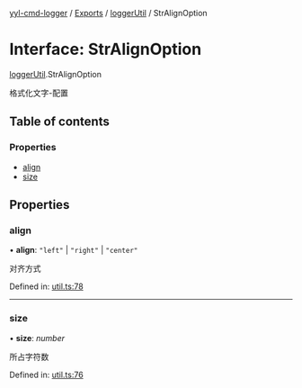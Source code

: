 [yyl-cmd-logger](../README.md) / [Exports](../modules.md) / [loggerUtil](../modules/loggerutil.md) / StrAlignOption

# Interface: StrAlignOption

[loggerUtil](../modules/loggerutil.md).StrAlignOption

格式化文字-配置

## Table of contents

### Properties

- [align](loggerutil.stralignoption.md#align)
- [size](loggerutil.stralignoption.md#size)

## Properties

### align

• **align**: ``"left"`` \| ``"right"`` \| ``"center"``

对齐方式

Defined in: [util.ts:78](https://github.com/yyl-team/yyl-cmd-logger/blob/7328353/src/util.ts#L78)

___

### size

• **size**: *number*

所占字符数

Defined in: [util.ts:76](https://github.com/yyl-team/yyl-cmd-logger/blob/7328353/src/util.ts#L76)
